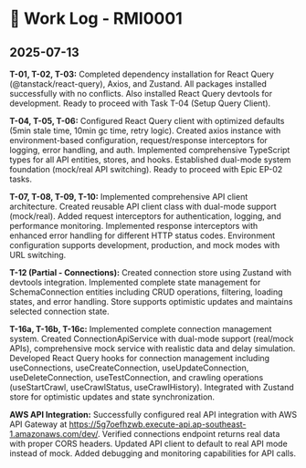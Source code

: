 # 📝 Work Log - RMI0001

## 2025-07-13

**T-01, T-02, T-03:** Completed dependency installation for React Query (@tanstack/react-query), Axios, and Zustand. All packages installed successfully with no conflicts. Also installed React Query devtools for development. Ready to proceed with Task T-04 (Setup Query Client).

**T-04, T-05, T-06:** Configured React Query client with optimized defaults (5min stale time, 10min gc time, retry logic). Created axios instance with environment-based configuration, request/response interceptors for logging, error handling, and auth. Implemented comprehensive TypeScript types for all API entities, stores, and hooks. Established dual-mode system foundation (mock/real API switching). Ready to proceed with Epic EP-02 tasks.

**T-07, T-08, T-09, T-10:** Implemented comprehensive API client architecture. Created reusable API client class with dual-mode support (mock/real). Added request interceptors for authentication, logging, and performance monitoring. Implemented response interceptors with enhanced error handling for different HTTP status codes. Environment configuration supports development, production, and mock modes with URL switching.

**T-12 (Partial - Connections):** Created connection store using Zustand with devtools integration. Implemented complete state management for SchemaConnection entities including CRUD operations, filtering, loading states, and error handling. Store supports optimistic updates and maintains selected connection state.

**T-16a, T-16b, T-16c:** Implemented complete connection management system. Created ConnectionApiService with dual-mode support (real/mock APIs), comprehensive mock service with realistic data and delay simulation. Developed React Query hooks for connection management including useConnections, useCreateConnection, useUpdateConnection, useDeleteConnection, useTestConnection, and crawling operations (useStartCrawl, useCrawlStatus, useCrawlHistory). Integrated with Zustand store for optimistic updates and state synchronization.

**AWS API Integration:** Successfully configured real API integration with AWS API Gateway at https://5g7oefhzwb.execute-api.ap-southeast-1.amazonaws.com/dev/. Verified connections endpoint returns real data with proper CORS headers. Updated API client to default to real API mode instead of mock. Added debugging and monitoring capabilities for API calls.
